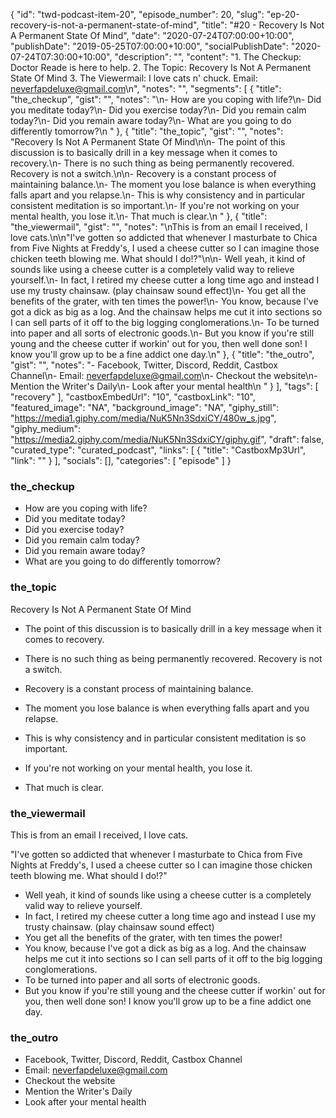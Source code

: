 {
	"id": "twd-podcast-item-20",
	"episode_number": 20,
	"slug": "ep-20-recovery-is-not-a-permanent-state-of-mind",
	"title": "#20 - Recovery Is Not A Permanent State Of Mind",
	"date": "2020-07-24T07:00:00+10:00",
	"publishDate": "2019-05-25T07:00:00+10:00",
	"socialPublishDate": "2020-07-24T07:30:00+10:00",
	"description": "",
	"content": "1. The Checkup: Doctor Reade is here to help. 2. The Topic: Recovery Is Not A Permanent State Of Mind 3. The Viewermail: I love cats n' chuck. Email: neverfapdeluxe@gmail.com\n",
	"notes": "",
	"segments": [
		{
			"title": "the_checkup",
			"gist": "",
			"notes": "\n- How are you coping with life?\n- Did you meditate today?\n- Did you exercise today?\n- Did you remain calm today?\n- Did you remain aware today?\n- What are you going to do differently tomorrow?\n      "
		},
		{
			"title": "the_topic",
			"gist": "",
			"notes": "Recovery Is Not A Permanent State Of Mind\n\n- The point of this discussion is to basically drill in a key message when it comes to recovery.\n- There is no such thing as being permanently recovered. Recovery is not a switch.\n\n- Recovery is a constant process of maintaining balance.\n- The moment you lose balance is when everything falls apart and you relapse.\n- This is why consistency and in particular consistent meditation is so important.\n- If you're not working on your mental health, you lose it.\n- That much is clear.\n      "
		},
		{
			"title": "the_viewermail",
			"gist": "",
			"notes": "\nThis is from an email I received, I love cats.\n\n\"I've gotten so addicted that whenever I masturbate to Chica from Five Nights at Freddy's, I used a cheese cutter so I can imagine those chicken teeth blowing me. What should I do!?\"\n\n- Well yeah, it kind of sounds like using a cheese cutter is a completely valid way to relieve yourself.\n- In fact, I retired my cheese cutter a long time ago and instead I use my trusty chainsaw. (play chainsaw sound effect)\n- You get all the benefits of the grater, with ten times the power!\n- You know, because I've got a dick as big as a log. And the chainsaw helps me cut it into sections so I can sell parts of it off to the big logging conglomerations.\n- To be turned into paper and all sorts of electronic goods.\n- But you know if you're still young and the cheese cutter if workin' out for you, then well done son! I know you'll grow up to be a fine addict one day.\n"
		},
		{
			"title": "the_outro",
			"gist": "",
			"notes": "- Facebook, Twitter, Discord, Reddit, Castbox Channel\n- Email: neverfapdeluxe@gmail.com\n- Checkout the website\n- Mention the Writer's Daily\n- Look after your mental health\n      "
		}
	],
	"tags": [
		"recovery"
	],
	"castboxEmbedUrl": "10",
	"castboxLink": "10",
	"featured_image": "NA",
	"background_image": "NA",
	"giphy_still": "https://media1.giphy.com/media/NuK5Nn3SdxiCY/480w_s.jpg",
	"giphy_medium": "https://media2.giphy.com/media/NuK5Nn3SdxiCY/giphy.gif",
	"draft": false,
	"curated_type": "curated_podcast",
	"links": [
		{
			"title": "CastboxMp3Url",
			"link": ""
		}
	],
	"socials": [],
	"categories": [
		"episode"
	]
}

### the_checkup


- How are you coping with life?
- Did you meditate today?
- Did you exercise today?
- Did you remain calm today?
- Did you remain aware today?
- What are you going to do differently tomorrow?
      
### the_topic

Recovery Is Not A Permanent State Of Mind

- The point of this discussion is to basically drill in a key message when it comes to recovery.
- There is no such thing as being permanently recovered. Recovery is not a switch.

- Recovery is a constant process of maintaining balance.
- The moment you lose balance is when everything falls apart and you relapse.
- This is why consistency and in particular consistent meditation is so important.
- If you're not working on your mental health, you lose it.
- That much is clear.
      
### the_viewermail


This is from an email I received, I love cats.

"I've gotten so addicted that whenever I masturbate to Chica from Five Nights at Freddy's, I used a cheese cutter so I can imagine those chicken teeth blowing me. What should I do!?"

- Well yeah, it kind of sounds like using a cheese cutter is a completely valid way to relieve yourself.
- In fact, I retired my cheese cutter a long time ago and instead I use my trusty chainsaw. (play chainsaw sound effect)
- You get all the benefits of the grater, with ten times the power!
- You know, because I've got a dick as big as a log. And the chainsaw helps me cut it into sections so I can sell parts of it off to the big logging conglomerations.
- To be turned into paper and all sorts of electronic goods.
- But you know if you're still young and the cheese cutter if workin' out for you, then well done son! I know you'll grow up to be a fine addict one day.

### the_outro

- Facebook, Twitter, Discord, Reddit, Castbox Channel
- Email: neverfapdeluxe@gmail.com
- Checkout the website
- Mention the Writer's Daily
- Look after your mental health
      
